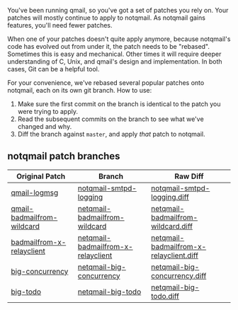 You've been running qmail, so you've got a set of patches you rely on.
Your patches will mostly continue to apply to notqmail.
As notqmail gains features, you'll need fewer patches.

When one of your patches doesn't quite apply anymore, because notqmail's code has evolved out from under it, the patch needs to be "rebased".
Sometimes this is easy and mechanical.
Other times it will require deeper understanding of C, Unix, and qmail's design and implementation.
In both cases, Git can be a helpful tool.

For your convenience, we've rebased several popular patches onto notqmail, each on its own git branch.
How to use:

1. Make sure the first commit on the branch is identical to the patch you were trying to apply.
2. Read the subsequent commits on the branch to see what we've changed and why.
3. Diff the branch against `master`, and apply _that_ patch to notqmail.

## notqmail patch branches

| Original Patch | Branch | Raw Diff |
| -------------- | ------ | -------- |
| [qmail-logmsg](http://free.acrconsulting.co.uk/email/qmail-logmsg.html) | [notqmail-smtpd-logging](https://github.com/notqmail/notqmail/compare/notqmail-smtpd-logging) | [notqmail-smtpd-logging.diff](https://github.com/notqmail/notqmail/compare/notqmail-smtpd-logging.diff) |
| [qmail-badmailfrom-wildcard](https://tomclegg.ca/qmail/#qmail-badmailfrom-wildcard) | [netqmail-badmailfrom-wildcard](https://github.com/notqmail/notqmail/compare/netqmail-badmailfrom-wildcard) | [netqmail-badmailfrom-wildcard.diff](https://github.com/notqmail/notqmail/compare/netqmail-badmailfrom-wildcard.diff) |
| [badmailfrom-x-relayclient](https://web.archive.org/web/20080907071938/http://scriptkitchen.com/qmail/badmailfrom-x-relayclient.patch) | [netqmail-badmailfrom-x-relayclient](https://github.com/notqmail/notqmail/compare/netqmail-badmailfrom-x-relayclient) | [netqmail-badmailfrom-x-relayclient.diff](https://github.com/notqmail/notqmail/compare/netqmail-badmailfrom-x-relayclient.diff) |
| [big-concurrency](http://qmailorg.schmonz.com/big-concurrency.patch) | [netqmail-big-concurrency](https://github.com/notqmail/notqmail/compare/netqmail-big-concurrency) | [netqmail-big-concurrency.diff](https://github.com/notqmail/notqmail/compare/netqmail-big-concurrency.diff) |
| [big-todo](http://qmailorg.schmonz.com/big-todo.103.patch) | [netqmail-big-todo](https://github.com/notqmail/notqmail/compare/netqmail-big-todo) | [netqmail-big-todo.diff](https://github.com/notqmail/notqmail/compare/netqmail-big-todo.diff) |